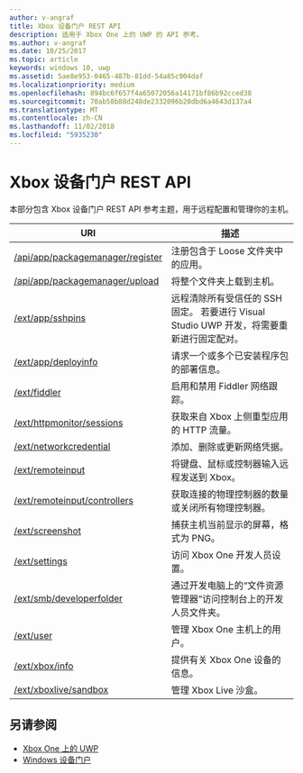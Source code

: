 ```yaml
---
author: v-angraf
title: Xbox 设备门户 REST API
description: 适用于 Xbox One 上的 UWP 的 API 参考。
ms.author: v-angraf
ms.date: 10/25/2017
ms.topic: article
keywords: windows 10, uwp
ms.assetid: 5ae8e953-0465-487b-81dd-54a85c904daf
ms.localizationpriority: medium
ms.openlocfilehash: 894bc6f657f4a65072056a14171bf86b92cced38
ms.sourcegitcommit: 70ab58b88d248de2332096b20dbd6a4643d137a4
ms.translationtype: MT
ms.contentlocale: zh-CN
ms.lasthandoff: 11/02/2018
ms.locfileid: "5935230"
---
```

# <a name="xbox-device-portal-rest-api"></a>Xbox 设备门户 REST API

本部分包含 Xbox 设备门户 REST API 参考主题，用于远程配置和管理你的主机。

| URI        | 描述 |
|------------|-------------|
|[/api/app/packagemanager/register](wdp-loose-folder-register-api.md)| 注册包含于 Loose 文件夹中的应用。 |
|[/api/app/packagemanager/upload](wdp-folder-upload.md)| 将整个文件夹上载到主机。 |
|[/ext/app/sshpins](uwp-sshpins-api.md)| 远程清除所有受信任的 SSH 固定。 若要进行 Visual Studio UWP 开发，将需要重新进行固定配对。 |
|[/ext/app/deployinfo](uwp-deployinfo-api.md)| 请求一个或多个已安装程序包的部署信息。 |
|[/ext/fiddler](wdp-fiddler-api.md)| 启用和禁用 Fiddler 网络跟踪。 |
|[/ext/httpmonitor/sessions](wdp-httpMonitor-api.md)| 获取来自 Xbox 上侧重型应用的 HTTP 流量。 |
|[/ext/networkcredential](uwp-networkcredentials-api.md)| 添加、删除或更新网络凭据。 |
|[/ext/remoteinput](uwp-remoteinput-api.md)| 将键盘、鼠标或控制器输入远程发送到 Xbox。 |
|[/ext/remoteinput/controllers](uwp-remoteinput-controllers-api.md)| 获取连接的物理控制器的数量或关闭所有物理控制器。 |
|[/ext/screenshot](wdp-media-capture-api.md)| 捕获主机当前显示的屏幕，格式为 PNG。 |
|[/ext/settings](wdp-xboxsettings-api.md)| 访问 Xbox One 开发人员设置。 |
|[/ext/smb/developerfolder](wdp-smb-api.md)| 通过开发电脑上的“文件资源管理器”访问控制台上的开发人员文件夹。 |
|[/ext/user](wdp-user-management.md)| 管理 Xbox One 主机上的用户。 |
|[/ext/xbox/info](wdp-xboxinfo-api.md)| 提供有关 Xbox One 设备的信息。 |
|[/ext/xboxlive/sandbox](wdp-sandbox-api.md)| 管理 Xbox Live 沙盒。 |

## <a name="see-also"></a>另请参阅

- [Xbox One 上的 UWP](index.md)
- [Windows 设备门户](../debug-test-perf/device-portal.md)